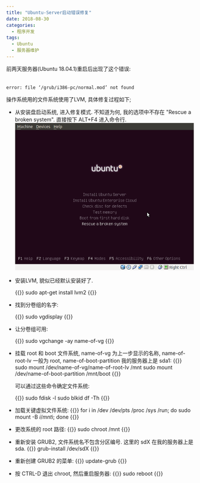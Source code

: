 ```yaml
---
title: "Ubuntu-Server启动错误修复"
date: 2018-08-30
categories:
  - 程序开发
tags:
  - Ubuntu
  - 服务器维护
---
```

前两天服务器(Ubuntu 18.04.1)重启后出现了这个错误:

<code>
error: file ‘/grub/i386-pc/normal.mod’ not found
</code>

操作系统用的文件系统使用了LVM, 具体修复过程如下;

- 从安装盘启动系统, 进入修复模式. 不知道为何, 我的选项中不存在 "Rescue a broken system". 直接按下 ALT+F4 进入命令行.
![rescue-grub.png](rescue-grub.png)

- 安装LVM, 貌似已经默认安装好了.

  {{<highlight bash>}}
  sudo apt-get install lvm2
  {{</highlight>}}

- 找到分卷组的名字:

  {{<highlight bash>}}
  sudo vgdisplay
  {{</highlight>}}

- 让分卷组可用:

  {{<highlight bash>}}
  sudo vgchange -ay name-of-vg
  {{</highlight>}}

- 挂载 root 和 boot 文件系统, name-of-vg 为上一步显示的名称, name-of-root-lv 一般为 root, name-of-boot-partition 我的服务器上是 sda1:
  {{<highlight bash>}}
  sudo mount /dev/name-of-vg/name-of-root-lv /mnt
  sudo mount /dev/name-of-boot-partition /mnt/boot
  {{</highlight>}}
  
  可以通过这些命令确定文件系统:

  {{<highlight bash>}}
  sudo fdisk -l
  sudo blkid
  df -Th
  {{</highlight>}}

- 加载关键虚拟文件系统:
  {{<highlight bash>}}
  for i in /dev /dev/pts /proc /sys /run; do sudo mount -B $i /mnt$i; done
  {{</highlight>}}

- 更改系统的 root 路径:
  {{<highlight bash>}}
  sudo chroot /mnt
  {{</highlight>}}

- 重新安装 GRUB2, 文件系统名不包含分区编号. 这里的 sdX 在我的服务器上是 sda.
  {{<highlight bash>}}
  grub-install /dev/sdX
  {{</highlight>}}

- 重新创建 GRUB2 的菜单:
  {{<highlight bash>}}
  update-grub
  {{</highlight>}}

- 按 CTRL-D 退出 chroot, 然后重启服务器:
  {{<highlight bash>}}
  sudo reboot
  {{</highlight>}}